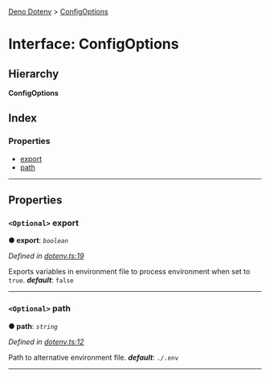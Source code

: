 [Deno Dotenv](../README.md) > [ConfigOptions](../interfaces/configoptions.md)

# Interface: ConfigOptions

## Hierarchy

**ConfigOptions**

## Index

### Properties

* [export](configoptions.md#export)
* [path](configoptions.md#path)

---

## Properties

<a id="export"></a>

### `<Optional>` export

**● export**: *`boolean`*

*Defined in [dotenv.ts:19](https://github.com/pietvanzoen/deno-dotenv/blob/85e96eb/dotenv.ts#L19)*

Exports variables in environment file to process environment when set to `true`.
*__default__*: `false`

___
<a id="path"></a>

### `<Optional>` path

**● path**: *`string`*

*Defined in [dotenv.ts:12](https://github.com/pietvanzoen/deno-dotenv/blob/85e96eb/dotenv.ts#L12)*

Path to alternative environment file.
*__default__*: `./.env`

___

